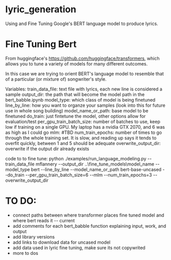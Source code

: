 # lyric_generation
Using and Fine Tuning Google's BERT language model to produce lyrics. 


# Fine Tuning Bert

From huggingface's https://github.com/huggingface/transformers, which allows you to tune a variety of models for many different outcomes.

In this case we are trying to orient BERT's language model to resemble that of a particular (or mixture of) songwriter's style.

Variables:
train_data_file: text file with lyrics, each new line is considered a sample
output_dir: the path that will become the model path in the bert_babble.ipynb
model_type: which class of model is being finetuned
line_by_line: how you want to organze your samples (look into this for future use in whole song building)
model_name_or_path: base model to be finetuned
do_train: just fintetune the model, other options allow for evaluation/test
per_gpu_train_batch_size: number of batches to use, keep low if training on a single GPU. My laptop has a nvidia GTX 2070, and 6 was as high as I could go
mlm: #TBD
num_train_epochs: number of times to go through the whole training set. It is slow, and reading up says it tends to overfit quickly, between 1 and 5 should be adequate
overwrite_output_dir: overwrite if the output dir already exists

code to to fine tune:
python ./examples/run_language_modeling.py --train_data_file mflannery --output_dir ..\fine_tune_models\model_name --model_type bert --line_by_line --model_name_or_path bert-base-uncased --do_train --per_gpu_train_batch_size=6 --mlm --num_train_epochs=3 --overwrite_output_dir

# TO DO:
- connect paths between where transformer places fine tuned model and where bert reads it -- current
- add comments for each bert_babble function explaining input, work, and output
- add library versions 
- add links to download data for uncased model
- add data used in lyric fine tuning, make sure its not copywrited
- more to dos